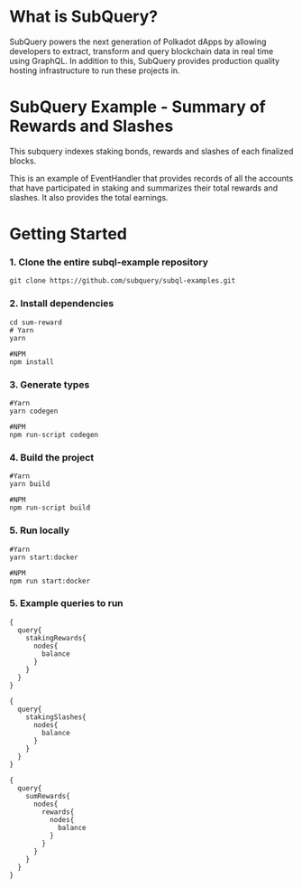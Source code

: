 # What is SubQuery?

SubQuery powers the next generation of Polkadot dApps by allowing developers to extract, transform and query blockchain data in real time using GraphQL. In addition to this, SubQuery provides production quality hosting infrastructure to run these projects in.

# SubQuery Example - Summary of Rewards and Slashes

This subquery indexes staking bonds, rewards and slashes of each finalized blocks.

This is an example of EventHandler that provides records of all the accounts that have participated in staking and summarizes their total rewards and slashes. It also provides the total earnings.

# Getting Started

### 1. Clone the entire subql-example repository

```shell
git clone https://github.com/subquery/subql-examples.git

```
### 2. Install dependencies

```shell
cd sum-reward
# Yarn
yarn

#NPM
npm install
```

### 3. Generate types

```shell
#Yarn
yarn codegen

#NPM
npm run-script codegen
```

### 4. Build the project

```shell
#Yarn
yarn build

#NPM
npm run-script build
```

### 5. Run locally

```shell
#Yarn
yarn start:docker

#NPM
npm run start:docker
```

### 5. Example queries to run

```shell
{
  query{
    stakingRewards{
      nodes{
        balance
      }
    }
  }
}
```

```shell
{
  query{
    stakingSlashes{
      nodes{
        balance
      }
    }
  }
}
```

```shell
{
  query{
    sumRewards{
      nodes{
        rewards{
          nodes{
            balance
          }
        }
      }
    }
  }
}
```